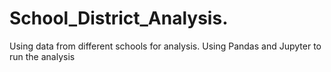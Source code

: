 # School_District_Analysis.
Using data from different schools for analysis. Using Pandas and Jupyter to run the analysis
